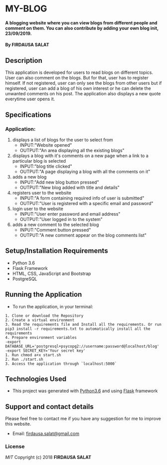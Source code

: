 # MY-BLOG
#### A blogging website where you can view blogs from different people and comment on them. You can also contribute by adding your own blog init, 23/09/2019.
#### By **FIRDAUSA SALAT**
## Description
This application is developed for users to read blogs on different topics. User can also comment on the blogs. But for that, user has to register himself. If not registered, user can only see the blogs from other users but if registered, user can add a blog of his own interest or he can delete the unwanted comments on his post. The application also displays a new quote everytime user opens it.
## Specifications
### Application:
1. displays a list of blogs for the user to select from
   - INPUT:"Website opened"
   - OUTPUT:"An area displaying all the existing blogs"
2. displays a blog with it's comments on a new page when a link to a particular blog is selected
   - INPUT:"blog title clicked"
   - OUTPUT:"A page displaying a blog with all the comments on it"
3. adds a new blog
   - INPUT:"Add new blog button pressed"
   - OUTPUT:"New blog added with title and details"
4. registers user to the website
   - INPUT:"A form containing required info of user is submitted"
   - OUTPUT:"User is registered with a specific email and password"
5. login user to the website
   - INPUT:"User enter password and email address"
   - OUTPUT:"User logged in to the system" 
6. adds a new comment to the selected blog 
   - INPUT:"Comment button pressed"
   - OUTPUT:"A new comment appear on the blog comments list"

## Setup/Installation Requirements
- Python 3.6
- Flask Framework
- HTML, CSS, JavaScript and Bootstrap
- PostgreSQL
## Running the Application
   * To run the application, in your terminal:

    1. Clone or download the Repository
    2. Create a virtual environment
    3. Read the requirements file and Install all the requirements. Or run pip3 install -r requirements.txt to automatically install all the requirements
    4. Prepare environment variables
    -export DATABASE_URL='postgresql+psycopg2://username:password@localhost/blog'
    -export SECRET_KEY='Your secret key'
    1. Run chmod a+x start.sh
    2. Run ./start.sh
    3. Access the application through `localhost:5000`

## Technologies Used
- This project was generated with [Python3.6](https://devdocs.io/python~3.6/) and using [Flask](http://flask.pocoo.org/) framework
## Support and contact details
Please feel free to contact me if you have any suggestion for me to improve this website.
- Email: firdausa.salat@gmail.com

### License
*MIT*
Copyright (c) 2018 **FIRDAUSA SALAT**

